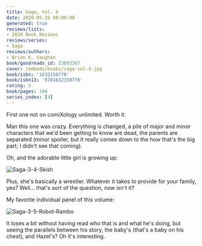 ```yaml
---
title: Saga, Vol. 4
date: 2020-05-26 00:00:00
generated: true
reviews/lists:
- 2020 Book Reviews
reviews/series:
- Saga
reviews/authors:
- Brian K. Vaughan
book/goodreads_id: 23093367
cover: /embeds/books/saga-vol-4.jpg
book/isbn: '1632150778'
book/isbn13: '9781632150776'
rating: 5
book/pages: 144
series_index: [4]
---
```

First one not on comiXology unlimited. Worth it.  

Man this one was crazy. Everything is changed, a pile of major and minor characters that we'd been getting to know are dead, the parents are separated (minor spoiler, but it really comes down to the how that's the big part; I didn't see that coming).  

<!--more-->

Oh, and the adorable little girl is growing up:  

![Saga-3-4-Skish](/embeds/books/attachments/saga-3-4-skish.png)  

Plus, she's basically a wrestler. Whatever it takes to provide for your family, yes? Well... that's sort of the question, now isn't it?  

My favorite individual panel of this volume:  

![Saga-3-5-Robot-Rambo](/embeds/books/attachments/saga-3-5-robot-rambo.png)  

It loses a bit without having read who that is and what he's doing, but seeing the parallels between his story, the baby's (that's a baby on his chest), and Hazel's? Oh it's interesting.